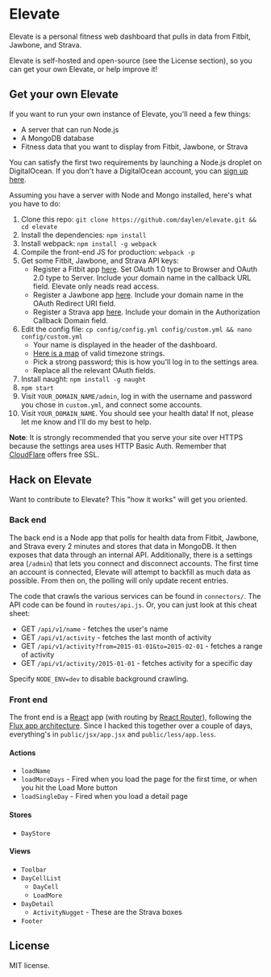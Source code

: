 # Elevate

Elevate is a personal fitness web dashboard that pulls in data from Fitbit, Jawbone, and Strava.

Elevate is self-hosted and open-source (see the License section), so you can get your own Elevate, or help improve it!

## Get your own Elevate

If you want to run your own instance of Elevate, you'll need a few things:

- A server that can run Node.js
- A MongoDB database
- Fitness data that you want to display from Fitbit, Jawbone, or Strava

You can satisfy the first two requirements by launching a Node.js droplet on DigitalOcean. If you don't have a DigitalOcean account, you can [sign up here](https://www.digitalocean.com/?refcode=9b20349390ec).

Assuming you have a server with Node and Mongo installed, here's what you have to do:

1. Clone this repo: `git clone https://github.com/daylen/elevate.git && cd elevate`
2. Install the dependencies: `npm install`
3. Install webpack: `npm install -g webpack`
4. Compile the front-end JS for production: `webpack -p`
5. Get some Fitbit, Jawbone, and Strava API keys:
	- Register a Fitbit app [here](https://dev.fitbit.com/apps/new). Set OAuth 1.0 type to Browser and OAuth 2.0 type to Server. Include your domain name in the callback URL field. Elevate only neads read access.
	- Register a Jawbone app [here](https://jawbone.com/up/developer/). Include your domain name in the OAuth Redirect URI field.
	- Register a Strava app [here](https://www.strava.com/developers). Include your domain in the Authorization Callback Domain field.
6. Edit the config file: `cp config/config.yml config/custom.yml && nano config/custom.yml`
	- Your name is displayed in the header of the dashboard.
	- [Here is a map](http://momentjs.com/timezone/) of valid timezone strings.
	- Pick a strong password; this is how you'll log in to the settings area.
	- Replace all the relevant OAuth fields.
7. Install naught: `npm install -g naught`
8. `npm start`
9. Visit `YOUR_DOMAIN_NAME/admin`, log in with the username and password you chose in `custom.yml`, and connect some accounts.
10. Visit `YOUR_DOMAIN_NAME`. You should see your health data! If not, please let me know and I'll do my best to help.

**Note**: It is strongly recommended that you serve your site over HTTPS because the settings area uses HTTP Basic Auth. Remember that [CloudFlare](https://www.cloudflare.com) offers free SSL.

## Hack on Elevate

Want to contribute to Elevate? This "how it works" will get you oriented.

### Back end

The back end is a Node app that polls for health data from Fitbit, Jawbone, and Strava every 2 minutes and stores that data in MongoDB. It then exposes that data through an internal API. Additionally, there is a settings area (`/admin`) that lets you connect and disconnect accounts. The first time an account is connected, Elevate will attempt to backfill as much data as possible. From then on, the polling will only update recent entries.

The code that crawls the various services can be found in `connectors/`. The API code can be found in `routes/api.js`. Or, you can just look at this cheat sheet:

- GET `/api/v1/name` - fetches the user's name
- GET `/api/v1/activity` - fetches the last month of activity
- GET `/api/v1/activity?from=2015-01-01&to=2015-02-01` - fetches a range of activity
- GET `/api/v1/activity/2015-01-01` - fetches activity for a specific day

Specify `NODE_ENV=dev` to disable background crawling.

### Front end

The front end is a [React](http://facebook.github.io/react/) app (with routing by [React Router](http://rackt.github.io/react-router/)), following the [Flux app architecture](https://facebook.github.io/flux/). Since I hacked this together over a couple of days, everything's in `public/jsx/app.jsx` and `public/less/app.less`.

#### Actions
- `loadName`
- `loadMoreDays` - Fired when you load the page for the first time, or when you hit the Load More button
- `loadSingleDay` - Fired when you load a detail page

#### Stores
- `DayStore`

#### Views
- `Toolbar`
- `DayCellList`
	- `DayCell`
	- `LoadMore`
- `DayDetail`
	- `ActivityNugget` - These are the Strava boxes
- `Footer`

## License

MIT license.
